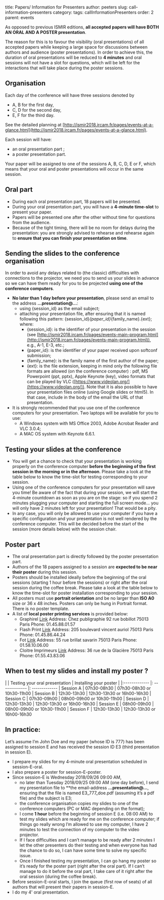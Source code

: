 title: Papers/ Information for Presenters
author: peeters
slug: call-information-presenters
category:
tags: callInformationPresenters
order: 2
parent: events

As opposed to previous ISMIR editions, **all accepted papers will have BOTH AN ORAL AND A POSTER presentation**.

The reason for this is to favour the visibility (oral presentations) of all accepted papers while keeping a large space for discussions between authors and audience (poster presentations).
In order to achieve this, the duration of oral presentations will be reduced to **4 minutes** and oral sessions will not have a slot for questions, which will be left for the interactions that will take place during the poster sessions.

## Organisation

Each day of the conference will have three sessions denoted by

- A, B for the first day,
- C, D for the second day,
- E, F for the third day.

See the detailed planning at [http://ismir2018.ircam.fr/pages/events-at-a-glance.html](http://ismir2018.ircam.fr/pages/events-at-a-glance.html).

Each session will have:

- an oral presentation part ;
- a poster presentation part.

Your paper will be assigned to one of the sessions A, B, C, D, E or F, which means that your oral and poster presentations will occur in the same session.

## Oral part

- During each oral presentation part, 18 papers will be presented.
- During your oral presentation part, you will have a **4-minute time-slot** to present your paper.
- Papers will be presented one after the other without time for questions from the audience.
- Because of the tight timing, there will be no room for delays during the presentation: you are strongly advised to rehearse and rehearse again to **ensure that you can finish your presentation on time**.

## Sending the slides to the conference organisation

In order to avoid any delays related to (the classic) difficulties with connections to the projector, we need you to send us your slides in advance so we can have them ready for you to be projected **using one of the conference computers**.

- **No later than 1 day before your presentation**, please send an email to the address **...presentation@...**:
	- using {session_id} as the email subject;
	- attaching your presentation file, after ensuring that it is named following this pattern: {session_id}_{paper_id}_{family_name}.{ext};
where:
		- {session_id}: is the identifier of your presentation in the session (see [http://ismir2018.ircam.fr/pages/events-main-program.html](http://ismir2018.ircam.fr/pages/events-main-program.html)), e.g., A-1, E-3, etc.;
		- {paper_id}: is the identifier of your paper received upon softconf submission;
		- {family_name}: is the family name of the first author of the paper;
		- {ext}: is the file extension, keeping in mind only the following file formats are allowed (on the conference computer) : pdf, MS Powerpoint (ppt, pptx), Apple Keynote (key), video formats that can be played by VLC ([https://www.videolan.org/](https://www.videolan.org/)). Note that it is also possible to have your presentation files online  (using Google slides or html5). In that case, include in the body of the email the URL of that presentation.
- It is strongly recommended that you use one of the conference computers for your presentation. Two laptops will be available for you to use:
	- A Windows system with MS Office 2003, Adobe Acrobat Reader and VLC 3.0.4;
	- A MAC OS system with Keynote 6.6.1.

## Testing your slides at the conference

- You will get a chance to check that your presentation is working properly on the conference computer **before the beginning of the first session in the morning or in the afternoon**. Please take a look at the table below to know the time-slot for testing corresponding to your session.
- Using one of the conference computers for your presentation will save you time! Be aware of the fact that during your session, we will start the 4-minute countdown as soon as you are on the stage: so if you spend 2 minutes plugging your computer and starting the full screen mode… you will only have 2 minutes left for your presentation! That would be a pity.
- In any case, you will only be allowed to use your computer if you have a specific configuration and your presentation is not well rendered by the conference computer. This will be decided before the start of the session (more details below) with the session chair.

## Poster part

- The oral presentation part is directly followed by the poster presentation part.
- Authors of the 18 papers assigned to a session are **expected to be near their poster** during this session.
- Posters should be installed ideally before the beginning of the oral sessions (starting 1 hour before the sessions) or right after the oral session during the coffee break. Please take a look at the table below to know the time-slot for poster installation corresponding to your session.
- All posters must use **portrait orientation** and be no larger than **ISO A0** size or 36 x 48 inches. Posters can only be hung in Portrait format. There is no poster template.
- A list of **local poster printing services** is provided below:
	- Graphirel [Link](http://graphirel.fr) Address: Chez publigraphie 92 rue bobillot 75013 Paris Phone: 01.45.88.01.57
	- Flash Print [Link](https://www.flash-print-imprimerie.com) Address: 205 boulevard vincent auriol 75013 Paris Phone: 01.45.86.44.24
	- Fot [Link](http://www.fot.fr/index.html) Address: 55 rue brillat savarin 75013 Paris Phone: 01.58.10.06.00
	- Cloitre Imprimeurs [Link](http://www.cloitre-imp.fr/fr/) Address: 36 rue de la Glacière 75013 Paris Phone: 01.55.43.83.06

## When to test my slides and install my poster ?

|                  |  Testing your oral presentation | Installing your poster |
|:-------------    |: ------------- 	|: -------------
| Session A        | 07h30-08h30		| 07h30-08h30 or 10h30-11h00
| Session B        | 12h30-13h30		| 12h30-13h30 or 16h00-16h30
| Session C        | 07h30-09h00		| 08h00-09h00 or 10h30-11h00
| Session D        | 12h30-13h30		| 12h30-13h30 or 16h00-16h30
| Session E        | 08h00-09h00 		| 08h00-09h00 or 10h30-11h00
| Session F        | 12h30-13h30		| 12h30-13h30 or 16h00-16h30




## In practice:

Let’s assume I’m John Doe and my paper (whose ID is 777) has been assigned to session E and has received the session ID E3 (third presentation in session E).

- I prepare my slides for my 4-minute oral presentation scheduled in session-E-oral.
- I also prepare a poster for session-E-poster.
- Since session-E is Wednesday 2018/09/26 09:00 AM,
  - no later than Tuesday 2018/09/25 09:00 AM (one day before), I send my presentation file to **the email-address **...presentation@...**, ensuring that the file is named E3_777_doe.pdf (assuming it’s a pdf file) and the subject is E3;
  - the conference organisation copies my slides to one of the conference computers (PC or MAC depending on the format);
  - I come **1 hour** before the beginning of session E (i.e. 08:00 AM) to test my slides which are ready for me on the conference computer;
if things go really wrong I’m allowed to use my computer, I have 2 minutes to test the connection of my computer to the video projector.
  - If I face difficulties and I can’t manage to be ready after 2 minutes I let the other presenters do their testing and when everyone has had the chance to do so, I can have some time to solve my specific issue.
  - Once I finished testing my presentation, I can go hang my poster so it’s ready for the poster part (right after the oral part). If I can’t manage to do it before the oral part, I take care of it right after the oral session (during the coffee break).
- Before session-E-oral starts, I join the queue (first row of seats) of all authors that will present their papers in session-E.
- I do my 4' oral presentation.
